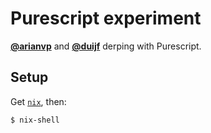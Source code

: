 # Purescript experiment

[**@arianvp**][arianvp-gh] and [**@duijf**][duijf-gh] derping with Purescript.

## Setup

Get [`nix`][nix-site], then:

```
$ nix-shell
```

 [arianvp-gh]:https://github.com/arianvp
 [duijf-gh]:https://github.com/duijf
 [nix-site]:https://nixos.org/nix/
